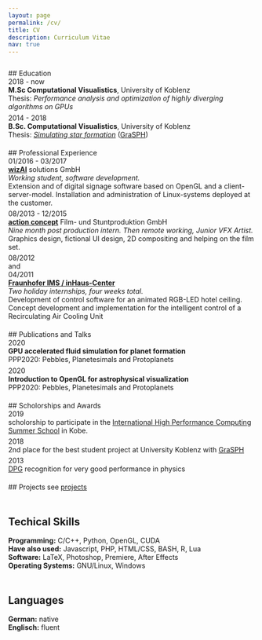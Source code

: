 ```yaml
---
layout: page
permalink: /cv/
title: CV
description: Curriculum Vitae
nav: true
---
```


<!-- <a href="">Download CV</a> -- <a href="">Download Resume</a>  -->

<div style="height:10pt"></div>
## Education

<div class="row">
    <div class="col-2">
        2018 - now
    </div>
    <div class="col-10">
        <b>M.Sc Computational Visualistics</b>, University of Koblenz<br>
        Thesis: <i>Performance analysis and optimization of highly diverging algorithms on GPUs</i>
    </div>
</div>

<div style="height: 4pt"></div>
<div class="row">
    <div class="col-2">
        2014 - 2018
    </div>
    <div class="col-10">
        <b>B.Sc. Computational Visualistics</b>, University of Koblenz<br>
        Thesis: <a href="https://kola.opus.hbz-nrw.de/frontdoor/index/index/year/2018/docId/1638"><i>Simulating star formation</i></a> (<a href="/projects/GraSPH/">GraSPH</a>)
    </div>
</div>

<div style="height:15pt"></div>
## Professional Experience

<div class="row">
    <div class="col-2">
        01/2016 - 03/2017
    </div>
    <div class="col-10">
        <a href="https://www.wizai.com/"><b>wizAI</b></a> solutions GmbH <br>
        <i>Working student, software development.</i> <br>
        Extension and  of digital signage software based on OpenGL and a client-server-model.
        Installation and administration of Linux-systems deployed at the customer. 
    </div>
</div>

<div style="height: 4pt"></div>
<div class="row">
    <div class="col-2">
        08/2013 - 12/2015
    </div>
    <div class="col-12">
        <a href="https://www.actionconcept.com/"><b>action concept</b></a> Film- und Stuntproduktion GmbH <br>
        <i>Nine month post production intern. Then remote working, Junior VFX Artist.</i> <br>
        Graphics design, fictional UI design, 2D compositing and helping on the film set.
    </div>
</div>

<div style="height: 4pt"></div>
<div class="row">
    <div class="col-2">
        08/2012<br>
        and<br>
        04/2011
    </div>
    <div class="col-10">
        <a href="https://www.inhaus.fraunhofer.de/"><b>Fraunhofer IMS / inHaus-Center</b></a> <br>
        <i>Two holiday internships, four weeks total.</i><br>
        Development of control software for an animated RGB-LED hotel ceiling. 
        Concept development and implementation for the intelligent control of a Recirculating Air Cooling Unit
    </div>
</div>

<div style="height:15pt"></div>
## Publications and Talks

<div class="row">
    <div class="col-1">
        2020
    </div>
    <div class="col-11">
        <b>GPU accelerated fluid simulation for planet formation</b><br>
        PPP2020: Pebbles, Planetesimals and Protoplanets
    </div>
</div>

<div style="height:4pt"></div>
<div class="row">
    <div class="col-1">
        2020
    </div>
    <div class="col-11">
        <b>Introduction to OpenGL for astrophysical visualization</b><br>
        PPP2020: Pebbles, Planetesimals and Protoplanets
    </div>
</div>

<div style="height:15pt"></div>
## Scholorships and Awards

<div class="row">
    <div class="col-1">
        2019
    </div>
    <div class="col-11">
        scholorship to participate in the <a href="http://www.ihpcss.org/">International High Performance Computing Summer School</A> in Kobe.
    </div>
</div>

<div style="height: 4pt"></div>
<div class="row">
    <div class="col-1">
        2018
    </div>
    <div class="col-11">
        2nd place for the best student project at University Koblenz with <a href="/projects/GraSPH/">GraSPH</a> 
    </div>
</div>

<div style="height:4pt"></div>
<div class="row">
    <div class="col-1">
        2013
    </div>
    <div class="col-11">
        <a href="https://www.dpg-physik.de/?set_language=en">DPG</a> recognition for very good performance in physics
    </div>
</div>

<div style="height:15pt"></div>
## Projects
see <a href="/projects/">projects</a>

<div class="row">
    <div class="col-md-8">
        <div style="height:15pt"></div>
        <h2>Techical Skills</h2>
        <b>Programming:</b> C/C++, Python, OpenGL, CUDA<br>
        <b>Have also used:</b> Javascript, PHP, HTML/CSS, BASH, R, Lua<br>  
        <b>Software:</b> LaTeX, Photoshop, Premiere, After Effects<br>
        <b>Operating Systems:</b> GNU/Linux, Windows<br>    
    </div>
    <div class="col-md-4">
        <div style="height:15pt"></div>
        <h2>Languages</h2>
        <b>German:</b> native<br>
        <b>Englisch:</b> fluent
    </div>
</div>

